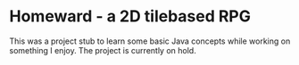 # Homeward - a 2D tilebased RPG

This was a project stub to learn some basic Java concepts while working on something I enjoy. The project is currently on hold.



